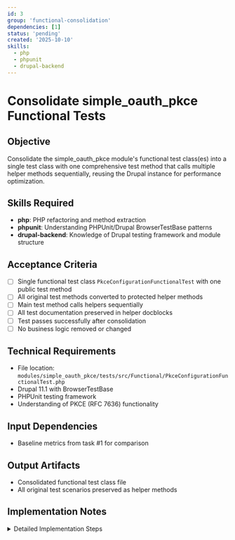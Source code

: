 ```yaml
---
id: 3
group: 'functional-consolidation'
dependencies: [1]
status: 'pending'
created: '2025-10-10'
skills:
  - php
  - phpunit
  - drupal-backend
---
```


# Consolidate simple_oauth_pkce Functional Tests

## Objective

Consolidate the simple_oauth_pkce module's functional test class(es) into a single test class with one comprehensive test method that calls multiple helper methods sequentially, reusing the Drupal instance for performance optimization.

## Skills Required

- **php**: PHP refactoring and method extraction
- **phpunit**: Understanding PHPUnit/Drupal BrowserTestBase patterns
- **drupal-backend**: Knowledge of Drupal testing framework and module structure

## Acceptance Criteria

- [ ] Single functional test class `PkceConfigurationFunctionalTest` with one public test method
- [ ] All original test methods converted to protected helper methods
- [ ] Main test method calls helpers sequentially
- [ ] All test documentation preserved in helper docblocks
- [ ] Test passes successfully after consolidation
- [ ] No business logic removed or changed

## Technical Requirements

- File location: `modules/simple_oauth_pkce/tests/src/Functional/PkceConfigurationFunctionalTest.php`
- Drupal 11.1 with BrowserTestBase
- PHPUnit testing framework
- Understanding of PKCE (RFC 7636) functionality

## Input Dependencies

- Baseline metrics from task #1 for comparison

## Output Artifacts

- Consolidated functional test class file
- All original test scenarios preserved as helper methods

## Implementation Notes

<details>
<summary>Detailed Implementation Steps</summary>

### Step 1: Analyze Current Test Structure

Read `modules/simple_oauth_pkce/tests/src/Functional/PkceConfigurationFunctionalTest.php`:

- Count the number of public test methods (methods starting with `test`)
- Identify any existing helper methods
- Review `setUp()` method for initialization logic
- Note module dependencies in `$modules` property

### Step 2: Plan Consolidation Strategy

For each `public function testXyz()` method:

1. Rename to `protected function helperXyz()`
2. Preserve all docblock comments (including `@covers` annotations)
3. Preserve all test logic unchanged
4. Note any setup/teardown specific to that test

### Step 3: Create Consolidated Test Method

At the top of the class (after `setUp()`), create:

```php
/**
 * Comprehensive PKCE functionality test.
 *
 * Tests all PKCE configuration and validation scenarios sequentially,
 * reusing the Drupal instance for performance optimization.
 *
 * This consolidated test includes:
 * - [List each original test method name and what it validates]
 */
public function testComprehensivePkceFunctionality(): void {
  // Call helpers in logical order
  $this->helperPkceConfigurationForm();
  $this->helperPkceEnforcement();
  $this->helperCodeChallengeValidation();
  // ... add all helpers
}
```

### Step 4: Convert Test Methods to Helpers

For each test method, transform:

**Before:**

```php
/**
 * Tests PKCE enforcement.
 */
public function testPkceEnforcement(): void {
  // Test logic here
}
```

**After:**

```php
/**
 * Helper: Tests PKCE enforcement.
 *
 * Validates that PKCE challenge is required when configured.
 * Originally: testPkceEnforcement()
 */
protected function helperPkceEnforcement(): void {
  // Same test logic
}
```

### Step 5: Handle State Management

Between helper calls, add state cleanup if needed:

```php
public function testComprehensivePkceFunctionality(): void {
  $this->helperScenario1();

  // Clean state if needed
  \Drupal::cache()->invalidateAll();

  $this->helperScenario2();
}
```

**Important**: Only add cleanup if tests actually interfere with each other. Drupal's test framework handles most cleanup automatically.

### Step 6: Verify Consolidation

Run the consolidated test:

```bash
cd /var/www/html
vendor/bin/phpunit modules/simple_oauth_pkce/tests/src/Functional/PkceConfigurationFunctionalTest.php
```

The test should pass and execute faster than running individual test methods.

### Step 7: Measure Performance Improvement

Time the execution:

```bash
time vendor/bin/phpunit modules/simple_oauth_pkce/tests/src/Functional/PkceConfigurationFunctionalTest.php
```

Compare against the baseline for this specific test file.

### Step 8: Code Quality Checks

- [ ] All helper methods have descriptive docblocks
- [ ] Main test method documents the test flow
- [ ] No trailing whitespace
- [ ] File ends with newline
- [ ] Follows Drupal coding standards
- [ ] `declare(strict_types=1);` at top of file

### Important Considerations

**PKCE-Specific Testing**: This module implements RFC 7636 PKCE. Ensure tests validate:

- Code challenge generation and validation
- Code verifier validation
- S256 and plain challenge methods
- PKCE enforcement configuration

**Do NOT remove or modify**:

- Security-critical PKCE validation tests
- OAuth RFC compliance checks
- Integration tests with simple_oauth core

**Can consider trimming** (if present):

- Tests that only validate configuration schema syntax
- Tests that validate Drupal core form API functionality
- Tests of simple getter/setter methods

</details>
